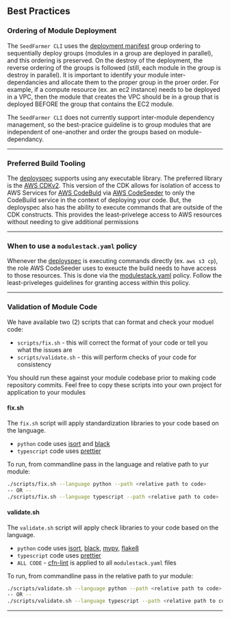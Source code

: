 ## Best Practices


### Ordering of Module Deployment
The `SeedFarmer CLI` uses the [deployment manifest](manifests.md) group ordering to sequentially deploy groups (modules in a group are deployed in parallel), and this ordering is preserved.  On the destroy of the deployment, the reverse ordering of the groups is followed (still, each module in the group is destroy in parallel).  It is important to identify your module inter-dependancies and allocate them to the proper group in the proer order.  For example, if a compute resource (ex. an ec2 instance) needs to be deployed in a VPC, then the module that creates the VPC should be in a group that is deployed BEFORE the group that contains the EC2 module.  

The `SeedFarmer CLI` does not currently support inter-module dependency management, so the best-pracice guideline is to group modules that are independent of one-another and order the groups based on module-dependancy.


***
### Preferred Build Tooling
The [deployspec](deployspec.md) supports using any executable library.  The preferred library is the [AWS CDKv2](https://docs.aws.amazon.com/cdk/v2/guide/home.html).  This version of the CDK allows for isolation of access to AWS Services for [AWS CodeBuld](https://docs.aws.amazon.com/codebuild/latest/userguide/welcome.html) via [AWS CodeSeeder](https://aws-codeseeder.readthedocs.io/en/latest/) to only the CodeBuild service in the context of deploying your code.  But, the deployspec also has the ability to execute commands that are outside of the CDK constructs.  This provides the least-privelege access to AWS resources without needing to give additional permissions 

***
### When to use a `modulestack.yaml` policy
Whenever the [deployspec](deployspec.md) is executing commands directly (ex. `aws s3 cp`), the role AWS CodeSeeder uses to exeucte the build needs to have access to those resources. This is done via the [modulestack.yaml](modulestack.md) policy.  Follow the least-priveleges guidelines for granting access within this policy.

***
### Validation of Module Code
We have available two (2) scripts that can format and check your moduel code:
* `scripts/fix.sh` - this will correct the format of your code or tell you what the issues are
* `scripts/validate.sh` - this will perform checks of your code for consistency

You should run these against your module codebase prior to making code repository commits.
Feel free to copy these scripts into your own project for application to your modules

#### fix.sh
The `fix.sh` script will apply standardization libraries to your code based on the language.
* `python` code uses [isort](https://pycqa.github.io/isort/) and [black](https://black.readthedocs.io/en/stable/)
* `typescript` code uses [prettier](https://www.npmjs.com/package/prettier)

To run, from commandline pass in the language and relative path to yur module:
```bash
./scripts/fix.sh --language python --path <relative path to code>
-- OR --
./scripts/fix.sh --language typescript --path <relative path to code>
```

#### validate.sh
The `validate.sh` script will apply check libraries to your code based on the language.
* `python` code uses [isort](https://pycqa.github.io/isort/), [black](https://black.readthedocs.io/en/stable/), [mypy](https://mypy.readthedocs.io/en/stable/), [flake8](https://flake8.pycqa.org/en/latest/)
* `typescript` code uses [prettier](https://www.npmjs.com/package/prettier)
* `ALL CODE` - [cfn-lint](https://github.com/aws-cloudformation/cfn-lint) is applied to all `modulestack.yaml` files

To run, from commandline pass in the relative path to yur module:
```bash
./scripts/validate.sh --language python --path <relative path to code>
-- OR --
./scripts/validate.sh --language typescript --path <relative path to code>
```
***